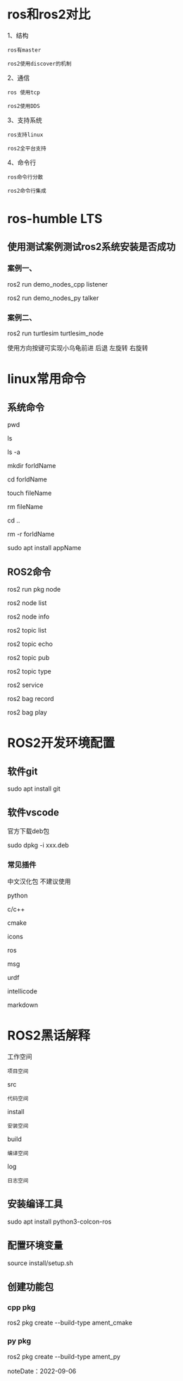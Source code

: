 # ros和ros2对比

1、结构

    ros有master

    ros2使用discover的机制

2、通信

    ros 使用tcp

    ros2使用DDS

3、支持系统

    ros支持linux

    ros2全平台支持

4、命令行

    ros命令行分散

    ros2命令行集成


# ros-humble LTS

## 使用测试案例测试ros2系统安装是否成功

### 案例一、

ros2 run demo_nodes_cpp listener

ros2 run demo_nodes_py talker

### 案例二、

ros2 run turtlesim turtlesim_node

使用方向按键可实现小乌龟前进 后退 左旋转 右旋转


# linux常用命令

## 系统命令

pwd

ls

ls -a

mkdir  forldName

cd forldName

touch fileName

rm fileName

cd ..

rm -r forldName

sudo apt install appName

## ROS2命令

ros2 run pkg node

ros2 node list

ros2 node info 

ros2 topic list

ros2 topic echo

ros2 topic pub

ros2 topic type

ros2 service

ros2 bag record

ros2 bag play

# ROS2开发环境配置

## 软件git

sudo apt install git

## 软件vscode

官方下载deb包

sudo dpkg -i xxx.deb

### 常见插件

中文汉化包	不建议使用

python

c/c++

cmake

icons

ros

msg

urdf

intellicode

markdown


# ROS2黑话解释

工作空间

    项目空间

src

    代码空间

install

    安装空间

build

    编译空间

log

    日志空间


## 安装编译工具

sudo apt install python3-colcon-ros

## 配置环境变量

source install/setup.sh

## 创建功能包

### cpp pkg

ros2 pkg create --build-type ament_cmake

### py pkg

ros2 pkg create --build-type ament_py









noteDate：2022-09-06
